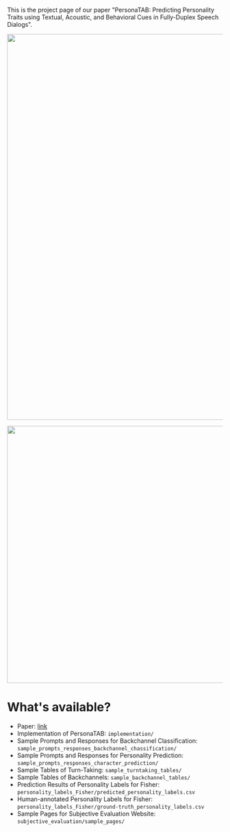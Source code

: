 This is the project page of our paper "PersonaTAB: Predicting Personality Traits using Textual, Acoustic, and Behavioral Cues in Fully-Duplex Speech Dialogs". 

<p align="center">
<img src="https://github.com/shinshoji01/Personality-Prediction-for-Conversation-Agents/blob/main/images/title.png" width="900">
</p>

<p align="center">
<img src="https://github.com/shinshoji01/Personality-Prediction-for-Conversation-Agents/blob/main/images/overall.png" width="600">
</p>

# What's available?
- Paper: [link](https://arxiv.org/abs/2505.14356)
- Implementation of PersonaTAB: `implementation/`
- Sample Prompts and Responses for Backchannel Classification: `sample_prompts_responses_backchannel_chassification/`
- Sample Prompts and Responses for Personality Prediction: `sample_prompts_responses_character_prediction/`
- Sample Tables of Turn-Taking: `sample_turntaking_tables/`
- Sample Tables of Backchannels: `sample_backchannel_tables/`
- Prediction Results of Personality Labels for Fisher: `personality_labels_Fisher/predicted_personality_labels.csv`
- Human-annotated Personality Labels for Fisher: `personality_labels_Fisher/ground-truth_personality_labels.csv`
- Sample Pages for Subjective Evaluation Website: `subjective_evaluation/sample_pages/`
